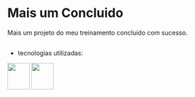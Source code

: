 <h1> Mais um Concluido</h1>

<p>Mais um projeto do meu treinamento concluido com sucesso.</p>

  ##
  
  - tecnologias utilizadas:
  
<div>
  <img width="50px" height="60px" src="https://cdn.jsdelivr.net/gh/devicons/devicon@latest/icons/html5/html5-original.svg" />
  <img width="50px" height="60px" src="https://cdn.jsdelivr.net/gh/devicons/devicon@latest/icons/css3/css3-original.svg" />
</div>

  ##
